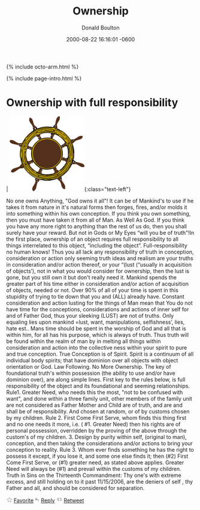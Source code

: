 ﻿---
layout: single
title: "Ownership"
permalink: /posts/2000-08-22-post-Ownership/
date: 2000-08-22 16:16:01 -0600
last_modified_at: 2018-07-10T12:42:38-04:00
search: true
author: Donald Boulton
author_profile: true
tags:
  - Ownership
category:
  - Creation

toc: true
toc_label: "Page Contents"

read_time: true
comments: true
share: true
related: true
adds: true
reviews: false
reviews-sidebar: true
anchor: true
excerpt: "Mankind Owns nothing God owns Everything."
support: [adds, cookies, anchor]
image-slider: /assets/images/pages/ownership-law.jpg
image-slider-thumb: /assets/images/pages/ownership-law-320.jpg
image:
  cover: true
  path: &image /assets/images/pages/ownership-law.jpg
  feature: *image
  thumbnail: /assets/images/pages/ownership-law-320.jpg
header:
  image: /assets/images/pages/ownership-law-1200.jpg
  teaser: /assets/images/pages/ownership-law-320.jpg
github_editme_path: donaldboulton/bibwoe/blob/master/_posts/2000-08-22-post-Ownership.md
---

{% include octo-arm.html %}

{% include page-intro.html %}

# Ownership with full responsibility

| ![Ownership](/assets/images/pages/ownership.png){:class="text-left"}

No one owns Anything, "God owns it all"! It can be of Mankind's to use if he takes it from nature in it's natural forms then forges, fires, and/or molds it into something within his own conception. If you think you own something, then you must have taken it from all of Man. As Well As God. If you think you have any more right to anything than the rest of us do, then you shall surely have your reward. But not in Gods or My Eyes “will you be of truth"!In the first place, ownership of an object requires full responsibility to all things interrelated to this object, “including the object”. Full-responsibility no human knows! Thus you all lack any responsibility of truth in conception, consideration or action only seeming truth ideas and realism are your truths in consideration and/or action thereof, or your “(lust (“usually in acquisition of objects’), not in what you would consider for ownership, then the lust is gone, but you still own it but don't really need it. Mankind spends the greater part of his time either in consideration and/or action of acquisition of objects, needed or not. Over 90% of all of your time is spent in this stupidity of trying to tie down that you and (ALL) already have. Constant consideration and action lusting for the things of Man mean that You do not have time for the conceptions, considerations and actions of inner self for and of Father God, thus your sleeking (LUST) are not of truths. Only equaling lies upon mankind =lust, want, manipulations, selfishness’, lies, hate est.. Mans time should be spent in the worship of God and all that is within him, for all has his purpose, which is always of truth. Thus truth will be found within the realm of man by in melting all things within consideration and action into the collective ness within your spirit to pure and true conception. True Conception is of Spirit. Spirit is a continuum of all individual body spirits; that have dominion over all objects with object orientation or God. Law Following. No More Ownership. The key of foundational truth's within possession (the ability to use and/or have dominion over), are along simple lines. First key to the rules below, is full responsibility of the object and its foundational and seeming relationships. Rule1\. Greater Need, who needs this the most, "not to be confused with want", and done within a three family unit, other members of the family unit are not considered as Father Mother and Child are of truth, and are and shall be of responsibility. And chosen at random, or of by customs chosen by my children. Rule 2\. First Come First Serve, whom finds this thing first and no one needs it more, i.e. ( #1\. Greater Need) then his rights are of personal possession, overridden by the proving of the above through the custom's of my children. 3\. Design by purity within self, (original to man), conception, and then taking the considerations and/or actions to bring your conception to reality. Rule 3\. Whom ever finds something he has the right to possess it except, if you lose it, and some one else finds it; then (#2) First Come First Serve, or (#1) greater need, as stated above applies. Greater Need will always be (#1) and prevail within the customs of my children. Truth in Sins on the Thirteenth Commandment: Thy one's with extreme excess, and still holding on to it past 11/15/2006, are the deniers of self , thy Father and all, and should be considered for separation.

[![Favorite](/assets/images/pages/favorite.png)](https://twitter.com/intent/favorite?tweet_id=145116818707714048 "Favorite") [Favorite](https://twitter.com/intent/favorite?tweet_id=145116818707714048 "Favorite")[![Reply](/assets/images/pages/reply.png)](https://twitter.com/intent/tweet?in_reply_to=145116818707714048 "Reply") [Reply](https://twitter.com/intent/tweet?in_reply_to=145116818707714048 "Reply") [![Retweet](/assets/images/pages/retweet.png)](http://twitter.com/intent/retweet?tweet_id=145116818707714048 "Retweet") [Retweet](https://twitter.com/intent/retweet?tweet_id=145116818707714048 "Retweet")
